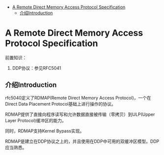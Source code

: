 -   [A Remote Direct Memory Access Protocol
    Specification](#a-remote-direct-memory-access-protocol-specification)
    -   [介绍Introduction](#介绍introduction)

# A Remote Direct Memory Access Protocol Specification

前置知识：

1.  DDP协议：参见RFC5041

## 介绍Introduction

rfc5040定义了RDMAP(Remote Direct Memory Access Protocol)，一个在Direct
Data Placement Protocol基础上进行操作的协议。

RDMAP提供了直接向程序读写和允许数据直接被传输（零拷贝）到ULP(Upper Layer
Protocol)缓冲区的能力。

同时，RDMAP支持Kernel Bypass实现。

RDMAP是建立在DDP协议之上的，并且使用在DDP中可用的双缓冲区模型。DDP应当熟悉。
